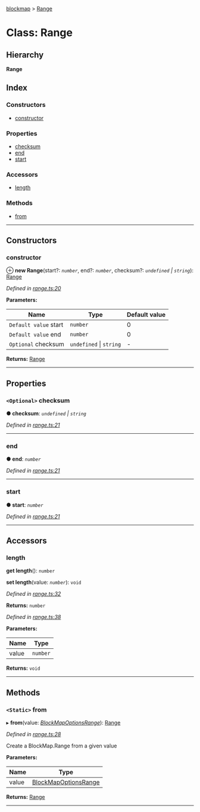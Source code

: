 [blockmap](../README.md) > [Range](../classes/range.md)

# Class: Range

## Hierarchy

**Range**

## Index

### Constructors

* [constructor](range.md#constructor)

### Properties

* [checksum](range.md#checksum)
* [end](range.md#end)
* [start](range.md#start)

### Accessors

* [length](range.md#length)

### Methods

* [from](range.md#from)

---

## Constructors

<a id="constructor"></a>

###  constructor

⊕ **new Range**(start?: *`number`*, end?: *`number`*, checksum?: *`undefined` \| `string`*): [Range](range.md)

*Defined in [range.ts:20](https://github.com/balena-io-modules/blockmap/blob/cb9fb56/lib/range.ts#L20)*

**Parameters:**

| Name | Type | Default value |
| ------ | ------ | ------ |
| `Default value` start | `number` | 0 |
| `Default value` end | `number` | 0 |
| `Optional` checksum | `undefined` \| `string` | - |

**Returns:** [Range](range.md)

___

## Properties

<a id="checksum"></a>

### `<Optional>` checksum

**● checksum**: *`undefined` \| `string`*

*Defined in [range.ts:21](https://github.com/balena-io-modules/blockmap/blob/cb9fb56/lib/range.ts#L21)*

___
<a id="end"></a>

###  end

**● end**: *`number`*

*Defined in [range.ts:21](https://github.com/balena-io-modules/blockmap/blob/cb9fb56/lib/range.ts#L21)*

___
<a id="start"></a>

###  start

**● start**: *`number`*

*Defined in [range.ts:21](https://github.com/balena-io-modules/blockmap/blob/cb9fb56/lib/range.ts#L21)*

___

## Accessors

<a id="length"></a>

###  length

**get length**(): `number`

**set length**(value: *`number`*): `void`

*Defined in [range.ts:32](https://github.com/balena-io-modules/blockmap/blob/cb9fb56/lib/range.ts#L32)*

**Returns:** `number`

*Defined in [range.ts:38](https://github.com/balena-io-modules/blockmap/blob/cb9fb56/lib/range.ts#L38)*

**Parameters:**

| Name | Type |
| ------ | ------ |
| value | `number` |

**Returns:** `void`

___

## Methods

<a id="from"></a>

### `<Static>` from

▸ **from**(value: *[BlockMapOptionsRange](../interfaces/blockmapoptionsrange.md)*): [Range](range.md)

*Defined in [range.ts:28](https://github.com/balena-io-modules/blockmap/blob/cb9fb56/lib/range.ts#L28)*

Create a BlockMap.Range from a given value

**Parameters:**

| Name | Type |
| ------ | ------ |
| value | [BlockMapOptionsRange](../interfaces/blockmapoptionsrange.md) |

**Returns:** [Range](range.md)

___

